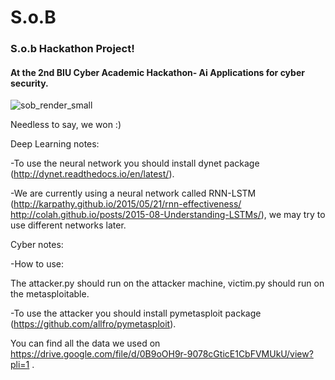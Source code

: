# S.o.B
### S.o.b Hackathon Project!
#### At the 2nd BIU Cyber Academic Hackathon- Ai Applications for cyber security.

![sob_render_small](https://user-images.githubusercontent.com/28874894/34703158-2701e91a-f4fa-11e7-97b6-67569af29aa5.png)

Needless to say, we won :)

Deep Learning notes:

  -To use the neural network you should install dynet package (http://dynet.readthedocs.io/en/latest/).

-We are currently using a neural network called RNN-LSTM (http://karpathy.github.io/2015/05/21/rnn-effectiveness/ http://colah.github.io/posts/2015-08-Understanding-LSTMs/), we may try to use different networks later.
 
Cyber notes:

  -How to use: 
     
   The attacker.py should run on the attacker machine, victim.py should run on the metasploitable.

  -To use the attacker you should install pymetasploit package (https://github.com/allfro/pymetasploit).


You can find all the data we used on https://drive.google.com/file/d/0B9oOH9r-9078cGticE1CbFVMUkU/view?pli=1 .
